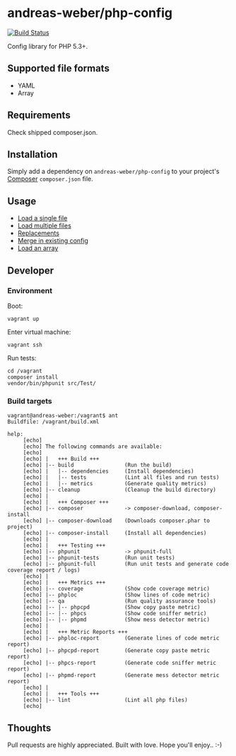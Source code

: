 # andreas-weber/php-config

[![Build Status](https://travis-ci.org/andreas-weber/php-config.svg?branch=master)](https://travis-ci.org/andreas-weber/php-config)

Config library for PHP 5.3+.

## Supported file formats

- YAML
- Array

## Requirements
Check shipped composer.json.

## Installation

Simply add a dependency on `andreas-weber/php-config` to your project's [Composer](http://getcomposer.org/) `composer.json` file.

## Usage

- [Load a single file](examples/single-file/example.php)
- [Load multiple files](examples/multiple-files/example.php)
- [Replacements](examples/replacements/example.php)
- [Merge in existing config](examples/merge-in-config/example.php)
- [Load an array](examples/config-from-array/example.php)

## Developer

### Environment

Boot:

```
vagrant up
```

Enter virtual machine:

```
vagrant ssh
```

Run tests:

```
cd /vagrant
composer install
vendor/bin/phpunit src/Test/
```

### Build targets

```
vagrant@andreas-weber:/vagrant$ ant
Buildfile: /vagrant/build.xml

help:
     [echo]
     [echo] The following commands are available:
     [echo]
     [echo] |   +++ Build +++
     [echo] |-- build                (Run the build)
     [echo] |   |-- dependencies     (Install dependencies)
     [echo] |   |-- tests            (Lint all files and run tests)
     [echo] |   |-- metrics          (Generate quality metrics)
     [echo] |-- cleanup              (Cleanup the build directory)
     [echo] |
     [echo] |   +++ Composer +++
     [echo] |-- composer             -> composer-download, composer-install
     [echo] |-- composer-download    (Downloads composer.phar to project)
     [echo] |-- composer-install     (Install all dependencies)
     [echo] |
     [echo] |   +++ Testing +++
     [echo] |-- phpunit              -> phpunit-full
     [echo] |-- phpunit-tests        (Run unit tests)
     [echo] |-- phpunit-full         (Run unit tests and generate code coverage report / logs)
     [echo] |
     [echo] |   +++ Metrics +++
     [echo] |-- coverage             (Show code coverage metric)
     [echo] |-- phploc               (Show lines of code metric)
     [echo] |-- qa                   (Run quality assurance tools)
     [echo] |-- |-- phpcpd           (Show copy paste metric)
     [echo] |-- |-- phpcs            (Show code sniffer metric)
     [echo] |-- |-- phpmd            (Show mess detector metric)
     [echo] |
     [echo] |   +++ Metric Reports +++
     [echo] |-- phploc-report        (Generate lines of code metric report)
     [echo] |-- phpcpd-report        (Generate copy paste metric report)
     [echo] |-- phpcs-report         (Generate code sniffer metric report)
     [echo] |-- phpmd-report         (Generate mess detector metric report)
     [echo] |
     [echo] |   +++ Tools +++
     [echo] |-- lint                 (Lint all php files)
     [echo]
```

## Thoughts
Pull requests are highly appreciated. Built with love. Hope you'll enjoy.. :-)
